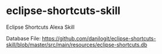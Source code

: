 # eclipse-shortcuts-skill
Eclipse Shortcuts Alexa Skill 

Database File: https://github.com/danilogit/eclipse-shortcuts-skill/blob/master/src/main/resources/eclipse-shortcuts.db


